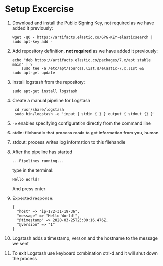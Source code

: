 # Setup Excercise

1. Download and install the Public Signing Key, not required as we have added it previously:  
   ```
   wget -qO - https://artifacts.elastic.co/GPG-KEY-elasticsearch | sudo apt-key add -
   ```
2. Add repository definition, **not required** as we have added it previously:  
   ```
   echo "deb https://artifacts.elastic.co/packages/7.x/apt stable main" | \
       sudo tee -a /etc/apt/sources.list.d/elastic-7.x.list &&
   sudo apt-get update
   ```
3. Install logstash from the repository:  
   ```
   sudo apt-get install logstash
   ```
4. Create a manual pipeline for Logstash
   ```
    cd /usr/share/logstash
    sudo bin/logstash -e 'input { stdin { } } output { stdout {} }'
   ```
5. `-e` enables specifying configuration directly from the command line
6. stdin: filehandle that process reads to get information from you, human
7. stdout: process writes log information to this filehandle
8. After the pipeline has started

   ```
   ...Pipelines running...
   ```

   type in the terminal:

   ```
   Hello World!
   ```

   And press enter

9. Expected response:
   ```
   {
     "host" => "ip-172-31-19-36",
     "message" => "Hello World!",
     "@timestamp" => 2020-03-25T23:00:16.476Z,
     "@version" => "1"
   }
   ```
10. Logstash adds a timestamp, version and the hostname to the message we sent
11. To exit Logstash use keyboard combination ctrl-d and it will shut down the process



